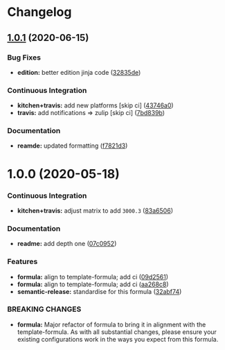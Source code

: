 # Changelog

## [1.0.1](https://github.com/saltstack-formulas/jetbrains-phpstorm-formula/compare/v1.0.0...v1.0.1) (2020-06-15)


### Bug Fixes

* **edition:** better edition jinja code ([32835de](https://github.com/saltstack-formulas/jetbrains-phpstorm-formula/commit/32835de6caa5fd03cdc1aba36fe8acb0d94a4b61))


### Continuous Integration

* **kitchen+travis:** add new platforms [skip ci] ([43746a0](https://github.com/saltstack-formulas/jetbrains-phpstorm-formula/commit/43746a0ed4a1f4f3005946c3f8955fbd290254a9))
* **travis:** add notifications => zulip [skip ci] ([7bd839b](https://github.com/saltstack-formulas/jetbrains-phpstorm-formula/commit/7bd839b268399bf530547ef2da289f6204c9a2cc))


### Documentation

* **reamde:** updated formatting ([f7821d3](https://github.com/saltstack-formulas/jetbrains-phpstorm-formula/commit/f7821d37c2cbc1dee49ab3708545fad2e02b468a))

# 1.0.0 (2020-05-18)


### Continuous Integration

* **kitchen+travis:** adjust matrix to add `3000.3` ([83a6506](https://github.com/saltstack-formulas/jetbrains-phpstorm-formula/commit/83a65067e69aa20787fcb3c601702e9d112464f8))


### Documentation

* **readme:** add depth one ([07c0952](https://github.com/saltstack-formulas/jetbrains-phpstorm-formula/commit/07c0952758db9ba8d5d7a99390435b9ea3c657df))


### Features

* **formula:** align to template-formula; add ci ([09d2561](https://github.com/saltstack-formulas/jetbrains-phpstorm-formula/commit/09d25614f573fdc6c19fa0216fe81ff9bfb8ee0f))
* **formula:** align to template-formula; add ci ([aa268c8](https://github.com/saltstack-formulas/jetbrains-phpstorm-formula/commit/aa268c8327d6244d7ec5b78fa096341e2f6cd4bb))
* **semantic-release:** standardise for this formula ([32abf74](https://github.com/saltstack-formulas/jetbrains-phpstorm-formula/commit/32abf742baa228779ff76b3b6ca683aa2070df16))


### BREAKING CHANGES

* **formula:** Major refactor of formula to bring it in alignment with the
template-formula. As with all substantial changes, please ensure your
existing configurations work in the ways you expect from this formula.
